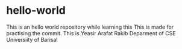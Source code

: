 # hello-world
This is an hello world repository while learning this
This is made for practising the commit.
This is Yeasir Arafat Rakib 
Deparment of CSE
Universiity of Barisal
